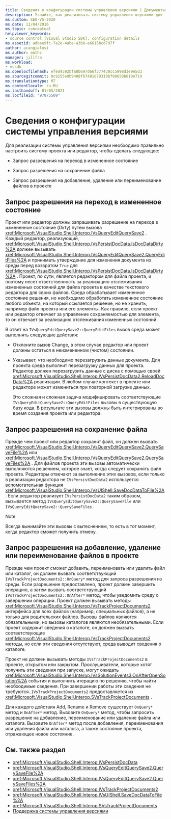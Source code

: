 ```yaml
---
title: Сведения о конфигурации системы управления версиями | Документация Майкрософт
description: Узнайте, как реализовать систему управления версиями для типа проекта в Visual Studio, что включает в себя настройку системы проектов или редактора для запроса разрешений.
ms.custom: SEO-VS-2020
ms.date: 11/04/2016
ms.topic: conceptual
helpviewer_keywords:
- source control [Visual Studio SDK], configuration details
ms.assetid: adbee9fc-7a2e-4abe-a3b8-e6615bcd797f
author: acangialosi
ms.author: anthc
manager: jillfra
ms.workload:
- vssdk
ms.openlocfilehash: efed4592bfa0b697d66f377430cc5998d3e9e5d3
ms.sourcegitcommit: 0c9155e9b9408fb7481d79319bf08650b610e719
ms.translationtype: MT
ms.contentlocale: ru-RU
ms.lasthandoff: 01/05/2021
ms.locfileid: "97875509"
---
```

# <a name="source-control-configuration-details"></a>Сведения о конфигурации системы управления версиями
Для реализации системы управления версиями необходимо правильно настроить систему проекта или редактор, чтобы сделать следующее:

- Запрос разрешения на переход в измененное состояние

- Запрос разрешения на сохранение файла

- Запрос разрешения на добавление, удаление или переименование файлов в проекте

## <a name="request-permission-to-transition-to-changed-state"></a>Запрос разрешения на переход в измененное состояние
 Проект или редактор должны запрашивать разрешение на переход в измененное состояние (Dirty) путем вызова <xref:Microsoft.VisualStudio.Shell.Interop.IVsQueryEditQuerySave2> . Каждый редактор, реализующий, <xref:Microsoft.VisualStudio.Shell.Interop.IVsPersistDocData.IsDocDataDirty%2A> должен вызывать <xref:Microsoft.VisualStudio.Shell.Interop.IVsQueryEditQuerySave2.QueryEditFiles%2A> и принимать утверждение для изменения документа из среды перед возвратом `True` для <xref:Microsoft.VisualStudio.Shell.Interop.IVsPersistDocData.IsDocDataDirty%2A> . Проект, по сути, является редактором для файла проекта, и поэтому несет ответственность за реализацию отслеживания измененных состояний для файла проекта в качестве текстового редактора для своих файлов. Среда обрабатывает измененное состояние решения, но необходимо обработать измененное состояние любого объекта, на который ссылается решение, но не хранить, например файл проекта или его элементы. Как правило, если проект или редактор отвечает за управление сохраняемостью для элемента, то он отвечает за реализацию отслеживания измененных состояний.

 В ответ на `IVsQueryEditQuerySave2::QueryEditFiles` вызов среда может выполнять следующие действия:

- Отклоните вызов Change, в этом случае редактор или проект должны остаться в неизмененном (чистом) состоянии.

- Указывает, что необходимо перезагрузить данные документа. Для проекта среда выполнит перезагрузку данных для проекта. Редактор должен перезагрузить данные с диска с помощью своей <xref:Microsoft.VisualStudio.Shell.Interop.IVsPersistDocData2.ReloadDocData%2A> реализации. В любом случае контекст в проекте или редакторе может измениться при повторной загрузке данных.

  Это сложная и сложная задача модифицировать соответствующие `IVsQueryEditQuerySave2::QueryEditFiles` вызовы в существующую базу кода. В результате эти вызовы должны быть интегрированы во время создания проекта или редактора.

## <a name="request-permission-to-save-a-file"></a>Запрос разрешения на сохранение файла
 Прежде чем проект или редактор сохранит файл, он должен вызвать <xref:Microsoft.VisualStudio.Shell.Interop.IVsQueryEditQuerySave2.QuerySaveFile%2A> или <xref:Microsoft.VisualStudio.Shell.Interop.IVsQueryEditQuerySave2.QuerySaveFiles%2A> . Для файлов проекта эти вызовы автоматически выполняются решением, которое знает, когда следует сохранять файл проекта. Редакторы отвечают за выполнение этих вызовов, если только в реализации редактора не `IVsPersistDocData2` используется вспомогательная функция <xref:Microsoft.VisualStudio.Shell.Interop.IVsUIShell.SaveDocDataToFile%2A> . Если редактор реализует `IVsPersistDocData2` таким образом, вызывается метод `IVsQueryEditQuerySave2::QuerySaveFile` или `IVsQueryEditQuerySave2::QuerySaveFiles` .

> [!NOTE]
> Всегда вынимайте эти вызовы с вытеснением, то есть в тот момент, когда редактор сможет получить отмену.

## <a name="request-permission-to-add-remove-or-rename-files-in-the-project"></a>Запрос разрешения на добавление, удаление или переименование файлов в проекте
 Прежде чем проект сможет добавить, переименовать или удалить файл или каталог, он должен вызвать соответствующий `IVsTrackProjectDocuments2::OnQuery*` метод для запроса разрешения из среды. Если разрешение предоставлено, проект должен завершить операцию, а затем вызвать соответствующий `IVsTrackProjectDocuments2::OnAfter*` метод, чтобы уведомить среду о завершении операции. Проект должен вызывать методы <xref:Microsoft.VisualStudio.Shell.Interop.IVsTrackProjectDocuments2> интерфейса для всех файлов (например, специальных файлов), а не только для родительских файлов. Вызовы файлов являются обязательными, но вызовы каталогов являются необязательными. Если проект содержит сведения о каталоге, он должен вызвать соответствующие <xref:Microsoft.VisualStudio.Shell.Interop.IVsTrackProjectDocuments2> методы, но если эти сведения отсутствуют, среда выводит сведения о каталоге.

 Проект не должен вызывать методы `IVsTrackProjectDocuments2` в проекте, открытом или закрытом. Прослушиватели, которые хотят получить эти сведения при запуске, могут ожидать <xref:Microsoft.VisualStudio.Shell.Interop.IVsSolutionEvents3.OnAfterOpenSolution%2A> события и выполнить итерацию по решению, чтобы найти необходимые сведения. При завершении работы эти сведения не требуются. `IVsTrackProjectDocuments2` предоставляется из <xref:Microsoft.VisualStudio.Shell.Interop.SVsTrackProjectDocuments> .

 Для каждого действия Add, Rename и Remove существует `OnQuery*` метод и `OnAfter*` метод. Вызовите `OnQuery*` метод, чтобы запросить разрешение на добавление, переименование или удаление файла или каталога. Вызовите `OnAfter*` метод после добавления, переименования или удаления файла или каталога, а также состояние проекта, отражающее новое состояние.

## <a name="see-also"></a>См. также раздел

- <xref:Microsoft.VisualStudio.Shell.Interop.IVsPersistDocData>
- <xref:Microsoft.VisualStudio.Shell.Interop.IVsQueryEditQuerySave2.QuerySaveFile%2A>
- <xref:Microsoft.VisualStudio.Shell.Interop.IVsQueryEditQuerySave2.QuerySaveFiles%2A>
- <xref:Microsoft.VisualStudio.Shell.Interop.IVsTrackProjectDocuments2>
- <xref:Microsoft.VisualStudio.Shell.Interop.IVsUIShell.SaveDocDataToFile%2A>
- <xref:Microsoft.VisualStudio.Shell.Interop.SVsTrackProjectDocuments>
- [Поддержка системы управления версиями](../../extensibility/internals/supporting-source-control.md)
